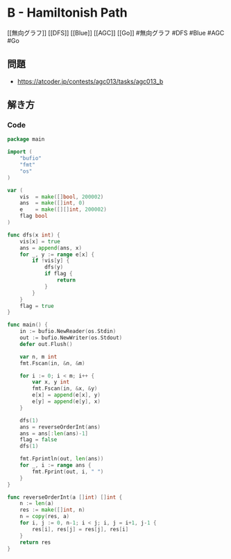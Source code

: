 # B - Hamiltonish Path
[[無向グラフ]] [[DFS]] [[Blue]] [[AGC]] [[Go]]
#無向グラフ #DFS #Blue #AGC #Go 

## 問題
- https://atcoder.jp/contests/agc013/tasks/agc013_b

## 解き方
### Code
```go
package main

import (
	"bufio"
	"fmt"
	"os"
)

var (
	vis  = make([]bool, 200002)
	ans  = make([]int, 0)
	e    = make([][]int, 200002)
	flag bool
)

func dfs(x int) {
	vis[x] = true
	ans = append(ans, x)
	for _, y := range e[x] {
		if !vis[y] {
			dfs(y)
			if flag {
				return
			}
		}
	}
	flag = true
}

func main() {
	in := bufio.NewReader(os.Stdin)
	out := bufio.NewWriter(os.Stdout)
	defer out.Flush()

	var n, m int
	fmt.Fscan(in, &n, &m)

	for i := 0; i < m; i++ {
		var x, y int
		fmt.Fscan(in, &x, &y)
		e[x] = append(e[x], y)
		e[y] = append(e[y], x)
	}

	dfs(1)
	ans = reverseOrderInt(ans)
	ans = ans[:len(ans)-1]
	flag = false
	dfs(1)

	fmt.Fprintln(out, len(ans))
	for _, i := range ans {
		fmt.Fprint(out, i, " ")
	}
}

func reverseOrderInt(a []int) []int {
	n := len(a)
	res := make([]int, n)
	n = copy(res, a)
	for i, j := 0, n-1; i < j; i, j = i+1, j-1 {
		res[i], res[j] = res[j], res[i]
	}
	return res
}
```